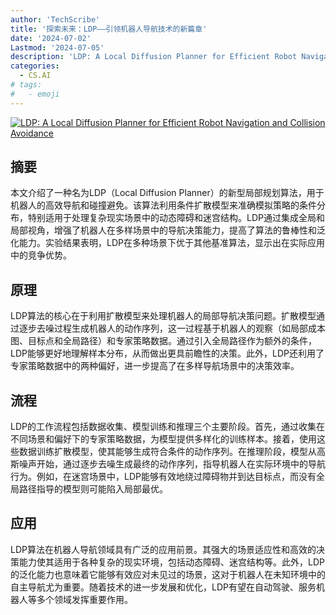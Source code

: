```yaml
---
author: 'TechScribe'
title: '探索未来：LDP——引领机器人导航技术的新篇章'
date: '2024-07-02'
Lastmod: '2024-07-05'
description: 'LDP: A Local Diffusion Planner for Efficient Robot Navigation and Collision Avoidance'
categories:
  - CS.AI
# tags:
#   - emoji
---
```


[![LDP: A Local Diffusion Planner for Efficient Robot Navigation and Collision Avoidance](https://arxiv-research-1301205113.cos.ap-guangzhou.myqcloud.com/images/2407.01950v1.pdf_0.jpg)](https://arxiv.org/abs/2407.01950v1)

## 摘要

本文介绍了一种名为LDP（Local Diffusion Planner）的新型局部规划算法，用于机器人的高效导航和碰撞避免。该算法利用条件扩散模型来准确模拟策略的条件分布，特别适用于处理复杂现实场景中的动态障碍和迷宫结构。LDP通过集成全局和局部视角，增强了机器人在多样场景中的导航决策能力，提高了算法的鲁棒性和泛化能力。实验结果表明，LDP在多种场景下优于其他基准算法，显示出在实际应用中的竞争优势。<!--more-->

## 原理

LDP算法的核心在于利用扩散模型来处理机器人的局部导航决策问题。扩散模型通过逐步去噪过程生成机器人的动作序列，这一过程基于机器人的观察（如局部成本图、目标点和全局路径）和专家策略数据。通过引入全局路径作为额外的条件，LDP能够更好地理解样本分布，从而做出更具前瞻性的决策。此外，LDP还利用了专家策略数据中的两种偏好，进一步提高了在多样导航场景中的决策效率。

## 流程

LDP的工作流程包括数据收集、模型训练和推理三个主要阶段。首先，通过收集在不同场景和偏好下的专家策略数据，为模型提供多样化的训练样本。接着，使用这些数据训练扩散模型，使其能够生成符合条件的动作序列。在推理阶段，模型从高斯噪声开始，通过逐步去噪生成最终的动作序列，指导机器人在实际环境中的导航行为。例如，在迷宫场景中，LDP能够有效地绕过障碍物并到达目标点，而没有全局路径指导的模型则可能陷入局部最优。

## 应用

LDP算法在机器人导航领域具有广泛的应用前景。其强大的场景适应性和高效的决策能力使其适用于各种复杂的现实环境，包括动态障碍、迷宫结构等。此外，LDP的泛化能力也意味着它能够有效应对未见过的场景，这对于机器人在未知环境中的自主导航尤为重要。随着技术的进一步发展和优化，LDP有望在自动驾驶、服务机器人等多个领域发挥重要作用。